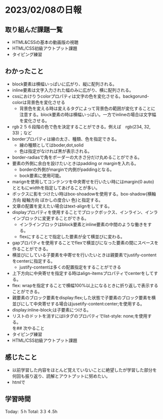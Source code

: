 # 2023/02/08の日報
## 取り組んだ課題一覧
* HTML&CSSの基本の動画版の視聴
* HTML/CSS初級アウトプット課題
* タイピング練習
## わかったこと
* block要素は横幅いっぱいに広がり、縦に配列される。
* inline要素は文字入力された幅のみに広がり、横に配列される。
* cssにおけりうcolorプロパティは文字の色を変化させる。backgorund-colorは背景色を変化させる
	*	背景色を変える時は変えるタグによって背景色の範囲が変化することに注意する。block要素の時は横幅いっぱい。一方でinlineの場合は文字幅を変化させる。
*	rgb２５６段階の色で色を決定することができる。例えば　rgb(234, 32, 33)；など
*	borderプロパティは線の太さ、種類、色を指定できる。
	*	線の種類としてはboder,dot,solid
 	*	色は指定がなければ黒が表示される。
  *	border-radiasで角をボーダーの大きさ分だけ丸めることができる。
*	要素の外側に余白を設けたいときはpadding or marginを入れる。
	*	borderの外側がmarginで内側がpaddingとなる。
 	*	bock要素に使用可能。
  *	marignを使用してコンテンツを中央寄せを行いたい時にはmargin{0 auto}とともにwidthを指定してあげることが多い。
*	ボックスに影をつけたい時はbox-shoadowを使用する。box-shadow{横軸方向 縦軸方向 ぼかしの度合い 色}と指定する。
*	文章の配置を変えたい場合はtext-alignをしてする。
*	displayプロパティを使用することでブロックボックス、インライン、インラインブロックに変更することができる。
	*	インラインブロックはblock要素とinline要素の中間のような働きをする。
 	*	flexにすることで指定した要素が全て横並びに変わる。
*	gapプロパティを使用することでflexで横並びになった要素の間にスペースを作ることができる。
*	横並びにしている子要素を中寄せを行いたいときは親要素でjustify-contentをcenterに指定する。
	*	justify-contentは多くの配置指定をすることができる
*	上下方向に中央寄せを指定する時はalign-itemsプロパティでcenterをしてする。
*	 flex: wrapを指定することで横幅100%以上になるときに折り返しで表示することができる。
*  親要素のブロック要素をdisplay:flex;した状態で子要素のブロック要素を横並びにして中央寄せする場合はjusetify-content:center;を使用する。
  *  display:inline-block;は子要素につける。
* リストのドットを消すにはliタグのプロパティでlist-style: none;を使用する。  
を## 次やること
* タイピング練習
* HTML/CSS初級アウトプット課題
## 感じたこと
* 以前学習した内容をほとんど覚えていないことに絶望したが学習した部分を何回も振り返り、読解とアウトプットに努めたい。
* htmlで
## 学習時間
Today: ５h
Total: 3３４.5h
